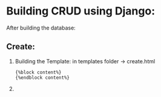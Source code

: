 # Building CRUD using Django:

After building the database:

## Create:
1. Building the Template:
   in templates folder -> create.html
   ```
   {%block content%}
   {%endblock content%}
   ```
2. 